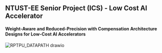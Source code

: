 ## NTUST-EE Senior Project (ICS) - Low Cost AI Accelerator    
#### Weight-Aware and Reduced-Precision with Compensation Architecture Designs for Low-Cost AI Accelerators     
![RPTPU_DATAPATH drawio](https://github.com/user-attachments/assets/00ff2faf-1768-4f9a-b957-a04556513920)

